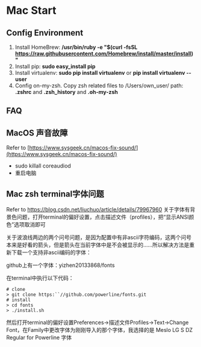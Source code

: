 # Mac Start
## Config Environment

1.  Install HomeBrew: **/usr/bin/ruby -e "$(curl -fsSL https://raw.githubusercontent.com/Homebrew/install/master/install)"**
2.  Install pip: **sudo easy_install pip**
3.  Install virtualenv: **sudo pip install virtualenv**  or **pip install virtualenv --user**
4. Config on-my-zsh. Copy zsh related files to /Users/own_user/ path:  **.zshrc**  and  **.zsh_history**  and  **.oh-my-zsh**

## FAQ
## MacOS 声音故障
Refer to [https://www.sysgeek.cn/macos-fix-sound/](https://www.sysgeek.cn/macos-fix-sound/)
-   sudo killall coreaudiod  
-   重启电脑
## Mac zsh terminal字体问题
Refer to https://blog.csdn.net/liuchuo/article/details/79967960
关于字体有背景色问题，打开terminal的偏好设置，点击描述文件（profiles），把“显示ANSI颜色”选项取消即可

关于波浪线两边的两个问号问题，是因为配置中有非ascii字符编码，这两个问号本来是好看的箭头，但是箭头在当前字体中是不会被显示的……所以解决方法是重新下载一个支持非ascii编码的字体：

github上有一个字体：yizhen20133868/fonts

在terminal中执行以下代码：
```
# clone
> git clone https:``//github.com/powerline/fonts.git
# install
> cd fonts
> ./install.sh
```

然后打开terminal的偏好设置Preferences->描述文件Profiles->Text->Change Font，在Family中更改字体为刚刚导入的那个字体，我选择的是 Meslo LG S DZ Regular for Powerline 字体
<!--stackedit_data:
eyJoaXN0b3J5IjpbLTE2NjQ3MTY4MjMsLTE3MzU3MTc3MzRdfQ
==
-->